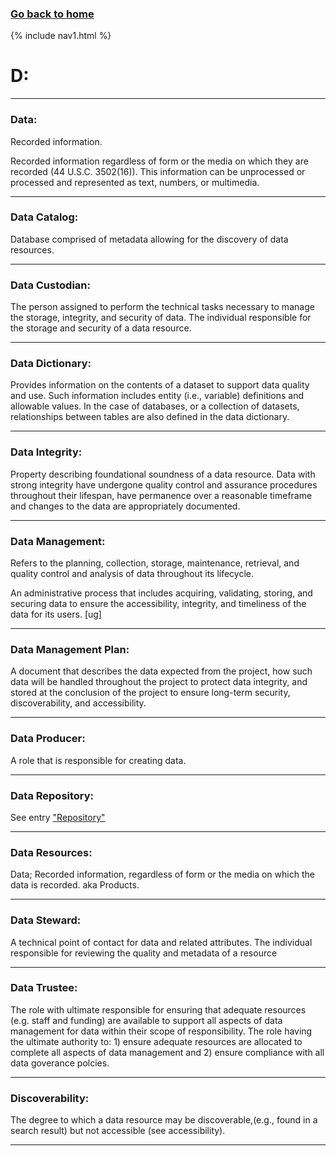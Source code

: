 ### **[Go back to home](https://ironrico.github.io/TestGlossary/)**

{% include nav1.html %}

# **D:** 
___

### **Data:**
Recorded information. 

Recorded information regardless of form or the media on which they are recorded (44 U.S.C. 3502(16)). 
This information can be unprocessed or processed and represented as text, numbers, or multimedia. 

___ 

### **Data Catalog:** 
Database comprised of metadata allowing for the discovery of data resources.

___

### **Data Custodian:**
The person assigned to perform the technical tasks necessary to manage the storage, integrity, and security of data. 
The individual responsible for the storage and security of a data resource. 

___ 

### **Data Dictionary:** 
Provides information on the contents of a dataset to support data quality and use. 
Such information includes entity (i.e., variable) definitions and allowable values. 
In the case of databases, or a collection of datasets, relationships between tables are
also defined in the data dictionary.

 ___

### **Data Integrity:**
Property describing foundational soundness of a data resource. 
Data with strong integrity have undergone quality control and assurance procedures throughout their lifespan, 
have permanence over a reasonable timeframe and changes to the data are appropriately documented.

___

### **Data Management:**
Refers to the planning, collection, storage, maintenance, retrieval, and quality control and analysis of data 
throughout its lifecycle. 

An administrative process that includes acquiring, validating, storing, and securing data to ensure the accessibility, 
integrity, and timeliness of the data for its users. [ug] 

___

### **Data Management Plan:** 
A document that describes the data expected from the project, how such data will be handled throughout the project 
to protect data integrity, and stored at the conclusion of the project to ensure long-term security, 
discoverability, and accessibility.

___

### **Data Producer:**
A role that is responsible for creating data.

___

### **Data Repository:**
See entry ["Repository"](https://ironrico.github.io/TestGlossary/R#repoLink)

___

### **Data Resources:**
Data; Recorded information, regardless of form or the media on which the data is recorded. aka Products.

___

### **Data Steward:** 
A technical point of contact for data and related attributes.
The individual responsible for reviewing the quality and metadata of a resource

___

### **Data Trustee:**
The role with ultimate responsible for ensuring that adequate resources (e.g. staff and funding) are 
available to support all aspects of data management for data within their scope of responsibility.
The role having the ultimate authority to: 1) ensure adequate resources are allocated to complete all aspects of data 
management and 2) ensure compliance with all data goverance polcies.

___

### **Discoverability:**
The degree to which a data resource may be discoverable,(e.g., found in a search result) but not accessible (see accessibility).

___







 
